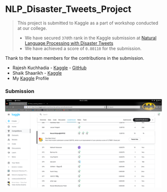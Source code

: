 # NLP_Disaster_Tweets_Project

> This project is submitted to Kaggle as a part of workshop conducted at our college.
> - We have secured `370`th rank in the Kaggle submission at [Natural Language Processing with Disaster Tweets](https://www.kaggle.com/competitions/nlp-getting-started/overview)
> - We have achieved a score of `0.80110` for the submission.

Thank to the team members for the contributions in the submission.
- Rajesh Kuchhadia - [Kaggle](https://www.kaggle.com/rajeshkuchhadia) - [GitHub](https://github.com/Rajesh250822)
- Shaik Shaarikh - [Kaggle](https://www.kaggle.com/shaarikhshaik)
- My [Kaggle](https://www.kaggle.com/ajayrahulprasad) Profile

### Submission

<img src="/Images/Screenshot_20230325_160115.png" alt="Screenshot of rank 370 in kaggle submission">

